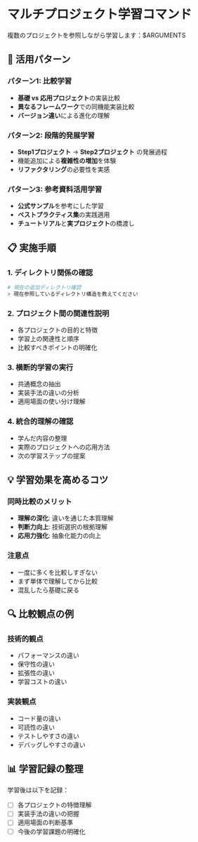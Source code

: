 # マルチプロジェクト学習コマンド

複数のプロジェクトを参照しながら学習します：$ARGUMENTS

## 🎯 活用パターン

### パターン1: 比較学習
- **基礎 vs 応用プロジェクト**の実装比較
- **異なるフレームワーク**での同機能実装比較
- **バージョン違い**による進化の理解

### パターン2: 段階的発展学習
- **Step1プロジェクト** → **Step2プロジェクト** の発展過程
- 機能追加による**複雑性の増加**を体験
- **リファクタリング**の必要性を実感

### パターン3: 参考資料活用学習
- **公式サンプル**を参考にした学習
- **ベストプラクティス集**の実践適用
- **チュートリアル**と**実プロジェクト**の橋渡し

## 📋 実施手順

### 1. ディレクトリ関係の確認
```bash
# 現在の追加ディレクトリ確認
> 現在参照しているディレクトリ構造を教えてください
```

### 2. プロジェクト間の関連性説明
- 各プロジェクトの目的と特徴
- 学習上の関連性と順序
- 比較すべきポイントの明確化

### 3. 横断的学習の実行
- 共通概念の抽出
- 実装手法の違いの分析
- 適用場面の使い分け理解

### 4. 統合的理解の確認
- 学んだ内容の整理
- 実際のプロジェクトへの応用方法
- 次の学習ステップの提案

## 💡 学習効果を高めるコツ

### 同時比較のメリット
- **理解の深化**: 違いを通じた本質理解
- **判断力向上**: 技術選択の根拠理解
- **応用力強化**: 抽象化能力の向上

### 注意点
- 一度に多くを比較しすぎない
- まず単体で理解してから比較
- 混乱したら基礎に戻る

## 🔍 比較観点の例

### 技術的観点
- パフォーマンスの違い
- 保守性の違い
- 拡張性の違い
- 学習コストの違い

### 実装観点
- コード量の違い
- 可読性の違い
- テストしやすさの違い
- デバッグしやすさの違い

## 📊 学習記録の整理

学習後は以下を記録：
- [ ] 各プロジェクトの特徴理解
- [ ] 実装手法の違いの把握
- [ ] 適用場面の判断基準
- [ ] 今後の学習課題の明確化
